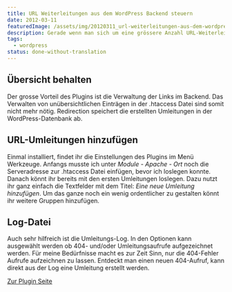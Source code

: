 ```yaml
---
title: URL Weiterleitungen aus dem WordPress Backend steuern
date: 2012-03-11
featuredImage: /assets/img/20120311_url-weiterleitungen-aus-dem-wordpress-backend-steuern.jpg
description: Gerade wenn man sich um eine grössere Anzahl URL-Weiterleitungen kümmern muss, ist Übersicht gefragt. [Bei meinem Umzug zu WordPress](https://www.pixelstrol.ch/pixelstrol-ch-ist-von-joomla-zu-wordpress-umgezogen/) musste ich mich um viele dieser Umleitungen kümmern. So habe ich nach einem Plugin gesucht und bin auf [Redirection](http://wordpress.org/plugins/redirection/) gestossen.
tags:
  - wordpress
status: done-without-translation
---
```


## Übersicht behalten

Der grosse Vorteil des Plugins ist die Verwaltung der Links im Backend. Das Verwalten von unübersichtlichen Einträgen in der .htaccess Datei sind somit nicht mehr nötig. Redirection speichert die erstellten Umleitungen in der WordPress-Datenbank ab.

## URL-Umleitungen hinzufügen

Einmal installiert, findet ihr die Einstellungen des Plugins im Menü Werkzeuge. Anfangs musste ich unter _Module - Apache - Ort_ noch die Serveradresse zur .htaccess Datei einfügen, bevor ich loslegen konnte. Danach könnt ihr bereits mit den ersten Umleitungen loslegen. Dazu nutzt ihr ganz einfach die Textfelder mit dem Titel: _Eine neue Umleitung hinzufügen_. Um das ganze noch ein wenig ordentlicher zu gestalten könnt ihr weitere Gruppen hinzufügen.

## Log-Datei

Auch sehr hilfreich ist die Umleitungs-Log. In den Optionen kann ausgewählt werden ob 404- und/oder Umleitungsaufrufe aufgezeichnet werden. Für meine Bedürfnisse macht es zur Zeit Sinn, nur die 404-Fehler Aufrufe aufzeichnen zu lassen. Entdeckt man einen neuen 404-Aufruf, kann direkt aus der Log eine Umleitung erstellt werden.

[Zur Plugin Seite](http://wordpress.org/extend/plugins/redirection/)

